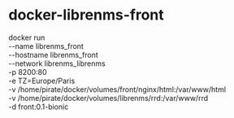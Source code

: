 # docker-librenms-front

docker run \
    --name librenms_front \
    --hostname librenms_front \
    --network librenms_librenms \
    -p 8200:80 \
    -e TZ=Europe/Paris \
    -v /home/pirate/docker/volumes/front/nginx/html:/var/www/html \
    -v /home/pirate/docker/volumes/librenms/rrd:/var/www/rrd \
    -d front:0.1-bionic
